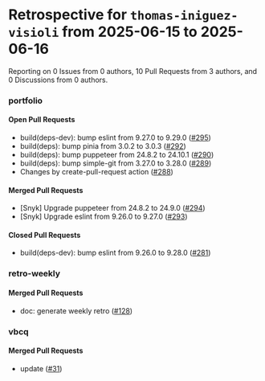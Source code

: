 # Retrospective for `thomas-iniguez-visioli` from 2025-06-15 to 2025-06-16

Reporting on 0 Issues from 0 authors, 10 Pull Requests from 3 authors, and 0 Discussions from 0 authors.


### portfolio

#### Open Pull Requests

- build(deps-dev): bump eslint from 9.27.0 to 9.29.0 ([#295](https://github.com/thomas-iniguez-visioli/portfolio/pull/295))
- build(deps): bump pinia from 3.0.2 to 3.0.3 ([#292](https://github.com/thomas-iniguez-visioli/portfolio/pull/292))
- build(deps): bump puppeteer from 24.8.2 to 24.10.1 ([#290](https://github.com/thomas-iniguez-visioli/portfolio/pull/290))
- build(deps): bump simple-git from 3.27.0 to 3.28.0 ([#289](https://github.com/thomas-iniguez-visioli/portfolio/pull/289))
- Changes by create-pull-request action ([#288](https://github.com/thomas-iniguez-visioli/portfolio/pull/288))

#### Merged Pull Requests

- [Snyk] Upgrade puppeteer from 24.8.2 to 24.9.0 ([#294](https://github.com/thomas-iniguez-visioli/portfolio/pull/294))
- [Snyk] Upgrade eslint from 9.26.0 to 9.27.0 ([#293](https://github.com/thomas-iniguez-visioli/portfolio/pull/293))

#### Closed Pull Requests

- build(deps-dev): bump eslint from 9.26.0 to 9.28.0 ([#281](https://github.com/thomas-iniguez-visioli/portfolio/pull/281))

### retro-weekly

#### Merged Pull Requests

- doc: generate weekly retro ([#128](https://github.com/thomas-iniguez-visioli/retro-weekly/pull/128))

### vbcq

#### Merged Pull Requests

- update  ([#31](https://github.com/thomas-iniguez-visioli/vbcq/pull/31))